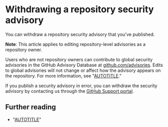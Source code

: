 # Withdrawing a repository security advisory

You can withdraw a repository security advisory that you've published.

<div class="ghd-spotlight ghd-spotlight-note border rounded-1 my-3 p-3 f5 color-border-accent-emphasis color-bg-accent">

**Note**: This article applies to editing repository-level advisories as a repository owner.

Users who are not repository owners can contribute to global security advisories in the GitHub Advisory Database at [github.com/advisories](https://github.com/advisories). Edits to global advisories will not change or affect how the advisory appears on the repository. For more information, see "[AUTOTITLE](/code-security/security-advisories/working-with-global-security-advisories-from-the-github-advisory-database/editing-security-advisories-in-the-github-advisory-database)."

</div>

If you publish a security advisory in error, you can withdraw the security advisory by contacting us through the [GitHub Support portal](https://support.github.com).

## Further reading

- "[AUTOTITLE](/code-security/security-advisories/working-with-repository-security-advisories/editing-a-repository-security-advisory)"
